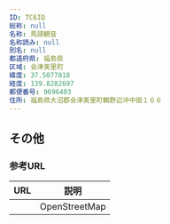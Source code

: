 ```yaml
---
ID: TC6IQ
総称: null
名称: 馬頭観音
名称読み: null
別名: null
都道府県: 福島県
区域: 会津美里町
緯度: 37.5077818
経度: 139.8282697
郵便番号: 9696403
住所: 福島県大沼郡会津美里町鶴野辺沖中田１６６
---
```


## その他

### 参考URL

| URL | 説明          |
| --- | ------------- |
|     | OpenStreetMap |
